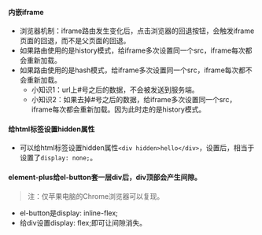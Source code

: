 #### 内嵌iframe
* 浏览器机制：iframe路由发生变化后，点击浏览器的回退按钮，会触发iframe页面的回退，而不是父页面的回退。
* 如果路由使用的是history模式，给iframe多次设置同一个src，iframe每次都会重新加载。
* 如果路由使用的是hash模式，给iframe多次设置同一个src，iframe每次都不会重新加载。
  - 小知识1：url上#号之后的数据，不会被发送到服务端。
  - 小知识2：如果去掉#号之后的数据，给iframe多次设置同一个src，iframe每次都会重新加载。因为此时走的是history模式。

#### 给html标签设置hidden属性
* 可以给html标签设置hidden属性`<div hidden>hello</div>`，设置后，相当于设置了`display: none;`。

#### element-plus给el-button套一层div后，div顶部会产生间隙。
> 注：仅苹果电脑的Chrome浏览器可以复现。
* el-button是display: inline-flex;
* 给div设置display: flex;即可让间隙消失。

